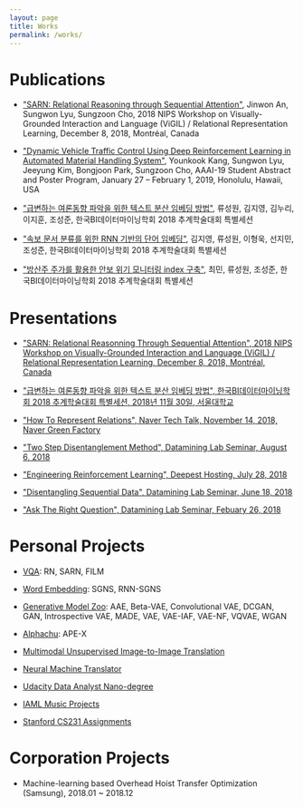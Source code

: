 ```yaml
---
layout: page
title: Works
permalink: /works/
---
```


# Publications

- ["SARN: Relational Reasoning through Sequential Attention"]({{https://lyusungwon.github.io}}/assets/publications/1811.00246.pdf), Jinwon An, Sungwon Lyu, Sungzoon Cho, 2018 NIPS Workshop on Visually-Grounded Interaction and Language (ViGIL) / Relational Representation Learning, December 8, 2018, Montréal, Canada

- ["Dynamic Vehicle Traffic Control Using Deep Reinforcement Learning in Automated Material Handling System"]({{https://lyusungwon.github.io}}/assets/publications/AAAI19_AbstractPaper_Kang_201801112.pdf), Younkook Kang, Sungwon Lyu, Jeeyung Kim, Bongjoon Park, Sungzoon Cho, AAAI-19 Student Abstract and Poster Program, January 27 – February 1, 2019, Honolulu, Hawaii, USA

- ["급변하는 여론동향 파악을 위한 텍스트 분산 임베딩 방법"]({{https://lyusungwon.github.io}}/assets/publications/[2018추계]서울대학교_산업공학과_류성원.pdf), 류성원, 김지영, 김누리, 이지훈, 조성준, 한국BI데이터마이닝학회 2018 추계학술대회 특별세션

- ["속보 문서 분류를 위한 RNN 기반의 단어 임베딩"]({{https://lyusungwon.github.io}}/assets/publications/[2018추계]서울대학교_산업공학과_김지영.pdf), 김지영, 류성원, 이형욱, 선지민, 조성준, 한국BI데이터마이닝학회 2018 추계학술대회 특별세션

- ["방산주 주가를 활용한 안보 위기 모니터링 index 구축"]({{https://lyusungwon.github.io}}/assets/publications/[2018추계]서울대학교_산업공학과_최민.pdf), 최민, 류성원, 조성준, 한국BI데이터마이닝학회 2018 추계학술대회 특별세션

# Presentations

- ["SARN: Relational Reasonning Through Sequential Attention", 2018 NIPS Workshop on Visually-Grounded Interaction and Language (ViGIL) / Relational Representation Learning, December 8, 2018, Montréal, Canada]({{https://lyusungwon.github.io}}/assets/presentation/20181204_SARN_SungwonLyu.pdf)

- ["급변하는 여론동향 파악을 위한 텍스트 분산 임베딩 방법", 한국BI데이터마이닝학회 2018 추계학술대회 특별세션, 2018년 11월 30일, 서울대학교]({{https://lyusungwon.github.io}}/assets/presentation/20181130_DistributedStreamingTextEmbeddingMethod_SungwonLyu.pdf)

- ["How To Represent Relations", Naver Tech Talk, November 14, 2018, Naver Green Factory]({{https://lyusungwon.github.io}}/assets/presentation/20181114_HowToRepresentRelations_SungwonLyu)

- ["Two Step Disentanglement Method", Datamining Lab Seminar, August 6, 2018]({{https://lyusungwon.github.io}}/assets/presentation/20180806_TwoStepDisentanglementMethod_SungwonLyu.pdf)

- ["Engineering Reinforcement Learning", Deepest Hosting, July 28, 2018]({{https://lyusungwon.github.io}}/assets/presentation/20180728_EngineeringReinforcementLearning_SungwonLyu.pdf)

- ["Disentangling Sequential Data", Datamining Lab Seminar, June 18, 2018]({{https://lyusungwon.github.io}}/assets/presentation/20180618_DisentanglingSequentialData_SungwonLyu.pdf)

- ["Ask The Right Question", Datamining Lab Seminar, Febuary 26, 2018]({{https://lyusungwon.github.io}}/assets/presentation/20180226_AskTheRIghtQuestion_SungwonLyu.pdf)

# Personal Projects

- [VQA](https://github.com/Lyusungwon/relational_network_pytorch): RN, SARN, FILM

- [Word Embedding](https://github.com/jeeyung/word_embedding): SGNS, RNN-SGNS

- [Generative Model Zoo](https://github.com/Lyusungwon/generative_models_pytorch): AAE, Beta-VAE, Convolutional VAE, DCGAN, GAN, Introspective VAE, MADE, VAE, VAE-IAF, VAE-NF, VQVAE, WGAN

- [Alphachu](https://github.com/Lyusungwon/apex_dqn_pytorch): APE-X

- [Multimodal Unsupervised Image-to-Image Translation](https://github.com/Lyusungwon/munit_pytorch)

- [Neural Machine Translator](https://github.com/Lyusungwon/nmt)

- [Udacity Data Analyst Nano-degree](https://github.com/Lyusungwon/Udacity_Data_Analyst)

- [IAML Music Projects](https://github.com/Lyusungwon/IAML_music_projects)

- [Stanford CS231 Assignments](https://github.com/Lyusungwon/cs231n)

# Corporation Projects

- Machine-learning based Overhead Hoist Transfer Optimization (Samsung), 2018.01 ~ 2018.12
